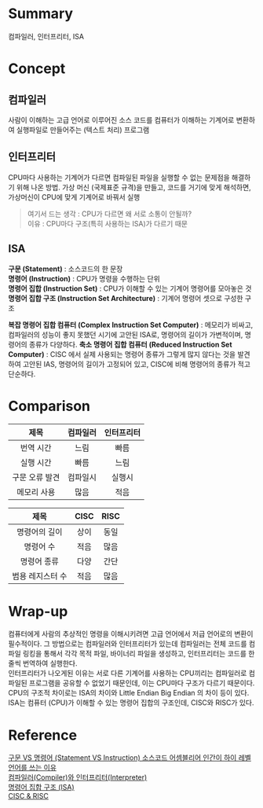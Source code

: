# Summary

컴파일러, 인터프리터, ISA

# Concept

## 컴파일러
사람이 이해하는 고급 언어로 이루어진 소스 코드를 컴퓨터가 이해하는 기계어로 변환하여 실행파일로 만들어주는 (텍스트 처리) 프로그램

## 인터프리터
CPU마다 사용하는 기계어가 다르면 컴파일된 파일을 실행할 수 없는 문제점을 해결하기 위해 나온 방법. 가상 머신 (국제표준 규격)을 만들고, 코드를 거기에 맞게 해석하면, 가상머신이 CPU에 맞게 기계어로 바꿔서 실행

> 여기서 드는 생각 : CPU가 다르면 왜 서로 소통이 안될까?   
> 이유 : CPU마다 구조(특히 사용하는 ISA)가 다르기 때문

## ISA
**구문 (Statement)** : 소스코드의 한 문장   
**명령어 (Instruction)** : CPU가 명령을 수행하는 단위   
**명령어 집합 (Instruction Set)** : CPU가 이해할 수 있는 기계어 명령어를 모아놓은 것   
**명령어 집합 구조 (Instruction Set Architecture)** :  기계어 명령어 셋으로 구성한 구조   

**복잡 명령어 집합 컴퓨터 (Complex Instruction Set Computer)** : 메모리가 비싸고, 컴파일러의 성능이 좋지 못했던 시기에 고안된 ISA로, 명령어의 길이가 가변적이며, 명령어의 종류가 다양하다.
**축소 명령어 집합 컴퓨터 (Reduced Instruction Set Computer)** : CISC 에서  실제 사용되는 명령어 종류가 그렇게 많지 않다는 것을 발견하여 고안된 IAS, 명령어의 길이가 고정되어 있고, CISC에 비해 명령어의 종류가 적고 단순하다.




# Comparison
|제목|컴파일러|인터프리터|
|:---:|:---:|:---:|
|번역 시간|느림|빠름|
|실행 시간|빠름|느림|
|구문 오류 발견|컴파일시|실행시|
|메모리 사용|많음|적음|


|제목|CISC|RISC|
|:---:|:---:|:---:|
|명령어의 길이|상이|동일|
|명령어 수|적음|많음|
|명령어 종류|다양|간단|
|범용 레지스터 수|적음|많음|


# Wrap-up
컴퓨터에게 사람의 추상적인 명령을 이해시키려면 고급 언어에서 저급 언어로의 변환이 필수적이다. 그 방법으로는 컴파일러와 인터프리터가 있는데 컴파일러는 전체 코드를 컴파일 링킹을 통해서 각각 목적 파일, 바이너리 파일을 생성하고, 인터프리터는 코드를 한 줄씩 번역하여 실행한다.   
인터프리터가 나오게된 이유는 서로 다른 기계어를 사용하는 CPU끼리는 컴파일러로 컴파일된 프로그램을 공유할 수 없었기 때문인데, 이는 CPU마다 구조가 다르기 때문이다. CPU의 구조적 차이로는 ISA의 차이와 Little Endian Big Endian 의 차이 등이 있다. ISA는 컴퓨터 (CPU)가 이해할 수 있는 명령어 집합의 구조인데, CISC와 RISC가 있다.

# Reference
[구문 VS 명령어 (Statement VS Instruction) 소스코드 어셈블리어 인간이 하이 레벨 언어를 쓰는 이유](https://juntheworld.tistory.com/27)   
[컴파일러(Compiler)와 인터프리터(Interpreter)](https://jongjineee.github.io/2020/06/06/compiler-and-interpreter.html)   
[명령어 집합 구조 (ISA)](https://velog.io/@jinh2352/%EB%AA%85%EB%A0%B9%EC%96%B4-%EC%A7%91%ED%95%A9-%EA%B5%AC%EC%A1%B0-ISA)   
[CISC & RISC](http://www.jidum.com/jidums/view.do?jidumId=401)